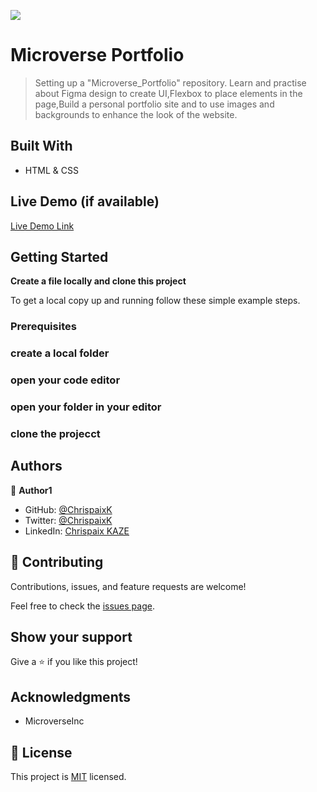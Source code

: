 ![](https://img.shields.io/badge/Microverse-blueviolet)

# Microverse Portfolio

> Setting up a "Microverse_Portfolio" repository. Learn and practise about Figma design to create UI,Flexbox to place elements in the page,Build a personal portfolio site and to use images and backgrounds to enhance the look of the website.


## Built With

- HTML & CSS

## Live Demo (if available)

[Live Demo Link](https://livedemo.com)


## Getting Started

**Create a file locally and clone this project**


To get a local copy up and running follow these simple example steps.

### Prerequisites

### create a local folder

### open your code editor

### open your folder in your editor

### clone the projecct




## Authors

👤 **Author1**

- GitHub: [@ChrispaixK](https://github.com/ChrispaixK)
- Twitter: [@ChrispaixK](https://twitter.com/ChrispaixK)
- LinkedIn: [Chrispaix KAZE](https://www.linkedin.com/in/chrispaix-kaze-70445a175/)


## 🤝 Contributing

Contributions, issues, and feature requests are welcome!

Feel free to check the [issues page](../../issues/).

## Show your support

Give a ⭐️ if you like this project!

## Acknowledgments

- MicroverseInc

## 📝 License

This project is [MIT](./MIT.md) licensed.